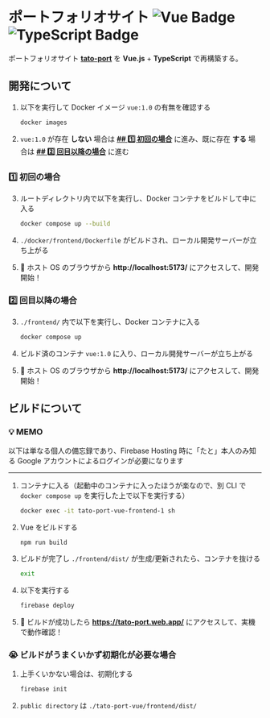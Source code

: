 # ポートフォリオサイト ![Vue Badge](https://img.shields.io/badge/Vue.js-4FC08D?logo=vuedotjs&logoColor=%23FFFFFF) ![TypeScript Badge](https://img.shields.io/badge/TypeScript-007ACC.svg?logo=typescript&logoColor=%23FFFFFF)

ポートフォリオサイト [**tato-port**](https://github.com/otTATto/tato-port) を **Vue.js** + **TypeScript** で再構築する。

## 開発について

1. 以下を実行して Docker イメージ `vue:1.0` の有無を確認する

    ```bash
    docker images
    ```

2. `vue:1.0` が存在 **しない** 場合は [**## 1️⃣ 初回の場合**](#1️⃣-初回の場合) に進み、既に存在 **する** 場合は [**## 2️⃣ 回目以降の場合**](#2️⃣-回目以降の場合) に進む

### 1️⃣ 初回の場合

3. ルートディレクトリ内で以下を実行し、Docker コンテナをビルドして中に入る

    ```bash
    docker compose up --build
    ```

4. `./docker/frontend/Dockerfile` がビルドされ、ローカル開発サーバーが立ち上がる
5. 🎉 ホスト OS のブラウザから **http://localhost:5173/** にアクセスして、開発開始！

### 2️⃣ 回目以降の場合

3. `./frontend/` 内で以下を実行し、Docker コンテナに入る

    ```bash
    docker compose up
    ```

4. ビルド済のコンテナ `vue:1.0` に入り、ローカル開発サーバーが立ち上がる
5. 🎉 ホスト OS のブラウザから **http://localhost:5173/** にアクセスして、開発開始！

## ビルドについて

### 💡 MEMO

以下は単なる個人の備忘録であり、Firebase Hosting 時に「たと」本人のみ知る Google アカウントによるログインが必要になります

---

1. コンテナに入る（起動中のコンテナに入ったほうが楽なので、別 CLI で `docker compose up` を実行した上で以下を実行する）

    ```bash
    docker exec -it tato-port-vue-frontend-1 sh
    ```

2. Vue をビルドする

    ```bash
    npm run build
    ```

3. ビルドが完了し `./frontend/dist/` が生成/更新されたら、コンテナを抜ける

    ```bash
    exit
    ```

4. 以下を実行する

    ```bash
    firebase deploy
    ```

5. 🎉 ビルドが成功したら **https://tato-port.web.app/** にアクセスして、実機で動作確認！

### 😭 ビルドがうまくいかず初期化が必要な場合

1.  上手くいかない場合は、初期化する

    ```bash
    firebase init
    ```

2. `public directory` は `./tato-port-vue/frontend/dist/`


